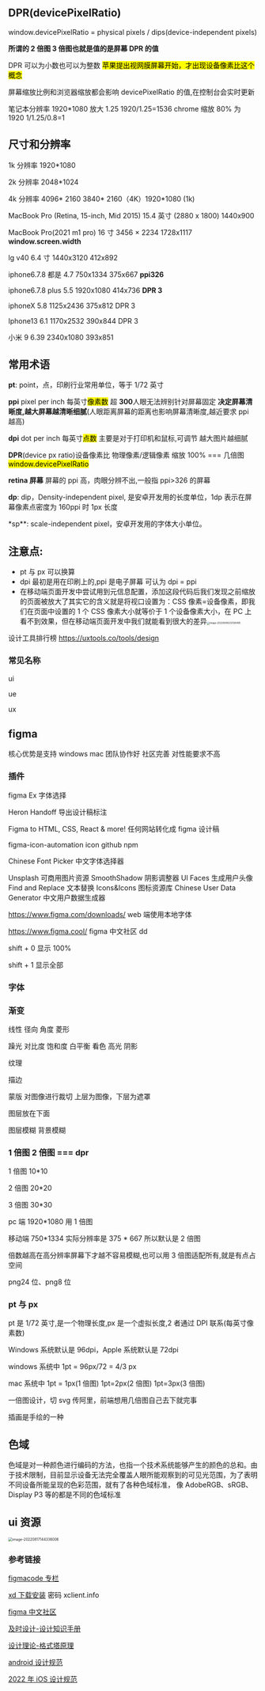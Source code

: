 ## DPR(devicePixelRatio)

window.devicePixelRatio = physical pixels / dips(device-independent pixels)

**所谓的 2 倍图 3 倍图也就是值的是屏幕 DPR 的值**

DPR 可以为小数也可以为整数 <mark>苹果提出视网膜屏幕开始，才出现设备像素比这个概念</mark>

屏幕缩放比例和浏览器缩放都会影响 devicePixelRatio 的值,在控制台会实时更新

笔记本分辨率 1920\*1080 放大 1.25 1920/1.25=1536 chrome 缩放 80% 为 1920 1/1.25/0.8=1

## 尺寸和分辨率

1k 分辨率 1920\*1080

2k 分辨率 2048\*1024

4k 分辨率 4096* 2160 3840* 2160（4K）1920\*1080 (1k)

MacBook Pro (Retina, 15-inch, Mid 2015) 15.4 英寸 (2880 x 1800) 1440x900

MacBook Pro(2021 m1 pro) 16 寸 3456 × 2234 1728x1117 **window.screen.width**

lg v40 6.4 寸 1440x3120 412x892

iphone6.7.8 都是 4.7 750x1334 375x667 **ppi326**

iphone6.7.8 plus 5.5 1920x1080 414x736 **DPR 3**

iphoneX 5.8 1125x2436 375x812 DPR 3

Iphone13 6.1 1170x2532 390x844 DPR 3

小米 9 6.39 2340x1080 393x851

## 常用术语

**pt**: point，点，印刷行业常用单位，等于 1/72 英寸

**ppi** pixel per inch 每英寸<mark>像素数</mark> 超 **300**人眼无法辨别针对屏幕固定 **决定屏幕清晰度,越大屏幕越清晰细腻**(人眼距离屏幕的距离也影响屏幕清晰度,越近要求 ppi 越高)

**dpi** dot per inch 每英寸<mark>点数</mark> 主要是对于打印机和鼠标,可调节 越大图片越细腻

**DPR**(device px ratio)设备像素比 物理像素/逻辑像素 缩放 100% === 几倍图 <mark>window.devicePixelRatio</mark>

**retina 屏幕** 屏幕的 ppi 高，肉眼分辨不出,一般指 ppi>326 的屏幕

**dp**: dip，Density-independent pixel, 是安卓开发用的长度单位，1dp 表示在屏幕像素点密度为 160ppi 时 1px 长度

\*sp\*\*: scale-independent pixel，安卓开发用的字体大小单位。

## 注意点:

- pt 与 px 可以换算
- dpi 最初是用在印刷上的,ppi 是电子屏幕 可认为 dpi = ppi
- 在移动端页面开发中尝试用到元信息配置<meta name="viewport" width="device-width">，添加这段代码后我们发现之前缩放的页面被放大了其实它的含义就是将视口设置为：CSS 像素=设备像素，即我们在页面中设置的 1 个 CSS 像素大小就等价于 1 个设备像素大小，在 PC 上看不到效果，但在移动端页面开发中我们就能看到很大的差异<img src="http://image.zhuyuanzheng.top/image-20220608233128495.png" alt="image-20220608233128495" style="zoom:33%;" />

设计工具排行榜 https://uxtools.co/tools/design

### 常见名称

ui

ue

ux

## figma

核心优势是支持 windows mac 团队协作好 社区完善 对性能要求不高

### 插件

figma Ex 字体选择

Heron Handoff 导出设计稿标注

Figma to HTML, CSS, React & more! 任何网站转化成 figma 设计稿

figma-icon-automation icon github npm

Chinese Font Picker 中文字体选择器

Unsplash 可商用图片资源
SmoothShadow 阴影调整器
Ul Faces 生成用户头像
Find and Replace 文本替换
Icons&Icons 图标资源库
Chinese User Data Generator 中文用户数据生成器

https://www.figma.com/downloads/ web 端使用本地字体

https://www.figma.cool/ figma 中文社区 dd

shift + 0 显示 100%

shift + 1 显示全部

### 字体

### 渐变

线性 径向 角度 菱形

躁光
对比度
饱和度
白平衡
看色
高光
阴影

纹理

描边

蒙版 对图像进行裁切 上层为图像，下层为遮罩

图层放在下面

图层模糊 背景模糊

### 1 倍图 2 倍图 === dpr

1 倍图 10\*10

2 倍图 20\*20

3 倍图 30\*30

pc 端 1920\*1080 用 1 倍图

移动端 750*1334 实际分辨率是 375 * 667 所以默认是 2 倍图

倍数越高在高分辨率屏幕下才越不容易模糊,也可以用 3 倍图适配所有,就是有点占空间

png24 位、png8 位

### pt 与 px

pt 是 1/72 英寸,是一个物理长度,px 是一个虚拟长度,2 者通过 DPI 联系(每英寸像素数)

Windows 系统默认是 96dpi，Apple 系统默认是 72dpi

windows 系统中 1pt = 96px/72 = 4/3 px

mac 系统中 1pt = 1px(1 倍图) 1pt=2px(2 倍图) 1pt=3px(3 倍图)

一倍图设计，切 svg 传阿里，前端想用几倍图自己去下就完事

插画是手绘的一种

## 色域

色域是对一种颜色进行编码的方法，也指一个技术系统能够产生的颜色的总和。由于技术限制，目前显示设备无法完全覆盖人眼所能观察到的可见光范围，为了表明不同设备所能呈现的色彩范围，就有了各种色域标准， 像 AdobeRGB、sRGB、Display P3 等的都是不同的色域标准

## ui 资源

<img src="http://image.zhuyuanzheng.top/image-20220817144336006.png" alt="image-20220817144336006" style="zoom:50%;" />

### 参考链接

[figmacode 专栏](https://figmacode.com/post/preparing)

[xd 下载安装](https://xclient.info/s/adobe-xd-cc.html) 密码 xclient.info

[figma 中文社区](https://www.figma.cool/)

[及时设计-设计知识手册](https://js.design/blogs/content/intro)

[设计理论-格式塔原理](https://zhuanlan.zhihu.com/p/52413528)

[android 设计规范](https://www.woshipm.com/ucd/895045.html)

[2022 年 iOS 设计规范](https://zhuanlan.zhihu.com/p/474522998)
